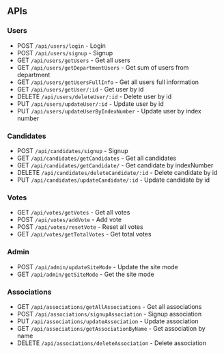 ## APIs

### Users

- POST `/api/users/login` - Login
- POST `/api/users/signup` - Signup
- GET `/api/users/getUsers` - Get all users
- GET `/api/users/getDepartmentUsers` - Get sum of users from department
- GET `/api/users/getUsersFullInfo` - Get all users full information
- GET `/api/users/getUser/:id` - Get user by id
- DELETE `/api/users/deleteUser/:id` - Delete user by id
- PUT `/api/users/updateUser/:id` - Update user by id
- PUT `/api/users/updateUserByIndexNumber` - Update user by index number

### Candidates

- POST `/api/candidates/signup` - Signup
- GET `/api/candidates/getCandidates` - Get all candidates
- GET `/api/candidates/getCandidate/` - Get candidate by indexNumber
- DELETE `/api/candidates/deleteCandidate/:id` - Delete candidate by id
- PUT `/api/candidates/updateCandidate/:id` - Update candidate by id

### Votes

- GET `/api/votes/getVotes` - Get all votes
- POST `/api/votes/addVote` - Add vote
- POST `/api/votes/resetVote` - Reset all votes
- GET `/api/votes/getTotalVotes` - Get total votes


### Admin

- POST `/api/admin/updateSiteMode` - Update the site mode
- GET `/api/admin/getSiteMode` - Get the site mode


### Associations

- GET `/api/associations/getAllAssociations` - Get all associations
- POST `/api/associations/signupAssociation` - Signup association
- PUT `/api/associations/updateAssociation` - Update association
- GET `/api/associations/getAssociationByName` - Get association by name
- DELETE `/api/associations/deleteAssociation` - Delete association
